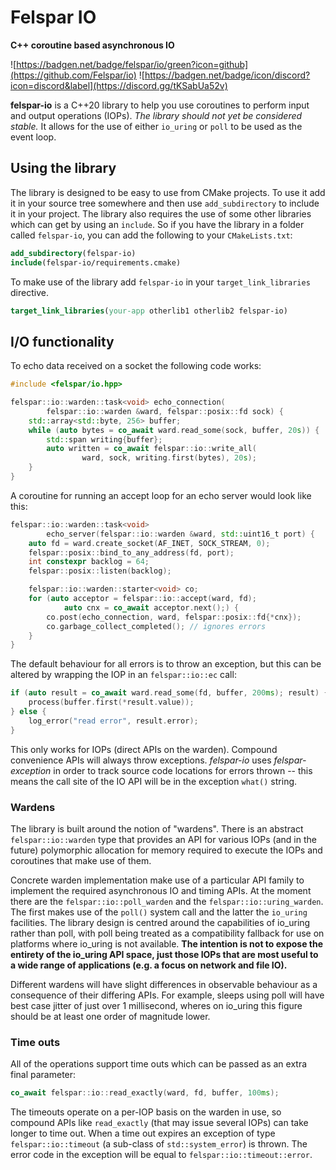 # Felspar IO

**C++ coroutine based asynchronous IO**


![https://badgen.net/badge/felspar/io/green?icon=github](https://github.com/Felspar/io)
![https://badgen.net/badge/icon/discord?icon=discord&label](https://discord.gg/tKSabUa52v)


**felspar-io** is a C++20 library to help you use coroutines to perform input and output operations (IOPs). *The library should not yet be considered stable.* It allows for the use of either `io_uring` or `poll` to be used as the event loop.


## Using the library

The library is designed to be easy to use from CMake projects. To use it add it in your source tree somewhere and then use `add_subdirectory` to include it in your project. The library also requires the use of some other libraries which can get by using an `include`. So if you have the library in a folder called `felspar-io`, you can add the following to your `CMakeLists.txt`:

```cmake
add_subdirectory(felspar-io)
include(felspar-io/requirements.cmake)
```

To make use of the library add `felspar-io` in your `target_link_libraries` directive.

```cmake
target_link_libraries(your-app otherlib1 otherlib2 felspar-io)
```


## I/O functionality

To echo data received on a socket the following code works:

```cpp
#include <felspar/io.hpp>

felspar::io::warden::task<void> echo_connection(
        felspar::io::warden &ward, felspar::posix::fd sock) {
    std::array<std::byte, 256> buffer;
    while (auto bytes = co_await ward.read_some(sock, buffer, 20s)) {
        std::span writing{buffer};
        auto written = co_await felspar::io::write_all(
                ward, sock, writing.first(bytes), 20s);
    }
}
```

A coroutine for running an accept loop for an echo server would look like this:

```cpp
felspar::io::warden::task<void>
        echo_server(felspar::io::warden &ward, std::uint16_t port) {
    auto fd = ward.create_socket(AF_INET, SOCK_STREAM, 0);
    felspar::posix::bind_to_any_address(fd, port);
    int constexpr backlog = 64;
    felspar::posix::listen(backlog);

    felspar::io::warden::starter<void> co;
    for (auto acceptor = felspar::io::accept(ward, fd);
            auto cnx = co_await acceptor.next();) {
        co.post(echo_connection, ward, felspar::posix::fd{*cnx});
        co.garbage_collect_completed(); // ignores errors
    }
}
```

The default behaviour for all errors is to throw an exception, but this can be altered by wrapping the IOP in an `felspar::io::ec` call:

```cpp
if (auto result = co_await ward.read_some(fd, buffer, 200ms); result) {
    process(buffer.first(*result.value));
} else {
    log_error("read error", result.error);
}
```

This only works for IOPs (direct APIs on the warden). Compound convenience APIs will always throw exceptions. *felspar-io* uses *felspar-exception* in order to track source code locations for errors thrown -- this means the call site of the IO API will be in the exception `what()` string.


### Wardens

The library is built around the notion of "wardens". There is an abstract `felspar::io::warden` type that provides an API for various IOPs (and in the future) polymorphic allocation for memory required to execute the IOPs and coroutines that make use of them.

Concrete warden implementation make use of a particular API family to implement the required asynchronous IO and timing APIs. At the moment there are the `felspar::io::poll_warden` and the `felspar::io::uring_warden`. The first makes use of the `poll()` system call and the latter the `io_uring` facilities. The library design is centred around the capabilities of io_uring rather than poll, with poll being treated as a compatibility fallback for use on platforms where io_uring is not available. **The intention is not to expose the entirety of the io_uring API space, just those IOPs that are most useful to a wide range of applications (e.g. a focus on network and file IO).**

Different wardens will have slight differences in observable behaviour as a consequence of their differing APIs. For example, sleeps using poll will have best case jitter of just over 1 millisecond, wheres on io_uring this figure should be at least one order of magnitude lower.


### Time outs

All of the operations support time outs which can be passed as an extra final parameter:

```cpp
co_await felspar::io::read_exactly(ward, fd, buffer, 100ms);
```

The timeouts operate on a per-IOP basis on the warden in use, so compound APIs like `read_exactly` (that may issue several IOPs) can take longer to time out. When a time out expires an exception of type `felspar::io::timeout` (a sub-class of `std::system_error`) is thrown. The error code in the exception will be equal to `felspar::io::timeout::error`.

